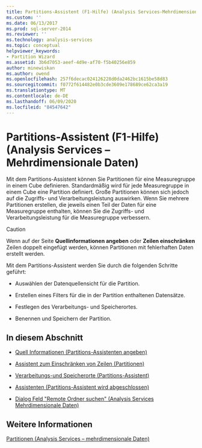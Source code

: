 ```yaml
---
title: Partitions-Assistent (F1-Hilfe) (Analysis Services-Mehrdimensionale Daten) | Microsoft-Dokumentation
ms.custom: ''
ms.date: 06/13/2017
ms.prod: sql-server-2014
ms.reviewer: ''
ms.technology: analysis-services
ms.topic: conceptual
helpviewer_keywords:
- Partition Wizard
ms.assetid: 3b6d7053-aeef-4d9e-af70-f5b40256e859
author: minewiskan
ms.author: owend
ms.openlocfilehash: 257f6decac024126228d0da2462bc1615be58d83
ms.sourcegitcommit: f0772f614482e0b3cde3609e178689ce62ca3a19
ms.translationtype: MT
ms.contentlocale: de-DE
ms.lasthandoff: 06/09/2020
ms.locfileid: "84547642"
---
```

# <a name="partition-wizard-f1-help-analysis-services---multidimensional-data"></a>Partitions-Assistent (F1-Hilfe) (Analysis Services – Mehrdimensionale Daten)
  Mit dem Partitions-Assistent können Sie Partitionen für eine Measuregruppe in einem Cube definieren. Standardmäßig wird für jede Measuregruppe in einem Cube eine Partition definiert. Große Partitionen können sich jedoch auf die Zugriffs- und Verarbeitungsleistung auswirken. Wenn Sie mehrere Partitionen erstellen, die jeweils einen Teil der Daten für eine Measuregruppe enthalten, können Sie die Zugriffs- und Verarbeitungsleistung für die Measuregruppe verbessern.  
  
> [!CAUTION]  
>  Wenn auf der Seite **Quellinformationen angeben** oder **Zeilen einschränken** Zeilen doppelt eingefügt werden, können Partitionen mit fehlerhaften Daten erstellt werden.  
  
 Mit dem Partitions-Assistent werden Sie durch die folgenden Schritte geführt:  
  
-   Auswählen der Datenquellensicht für die Partition.  
  
-   Erstellen eines Filters für die in der Partition enthaltenen Datensätze.  
  
-   Festlegen des Verarbeitungs- und Speicherortes.  
  
-   Benennen und Speichern der Partition.  
  
## <a name="in-this-section"></a>In diesem Abschnitt  
  
-   [Quell Informationen &#40;Partitions-Assistenten angeben&#41;](specify-source-information-partition-wizard.md)  
  
-   [Assistent zum Einschränken von Zeilen &#40;Partitionen&#41;](restrict-rows-partition-wizard.md)  
  
-   [Verarbeitungs-und Speicherorte &#40;Partitions-Assistent&#41;](processing-and-storage-locations-partition-wizard.md)  
  
-   [Assistenten &#40;Partitions-Assistent wird abgeschlossen&#41;](completing-the-wizard-partition-wizard.md)  
  
-   [Dialog Feld "Remote Ordner suchen" &#40;Analysis Services Mehrdimensionale Daten&#41;](browse-for-remote-folder-dialog-box-analysis-services-multidimensional-data.md)  
  
## <a name="see-also"></a>Weitere Informationen  
 [Partitionen &#40;Analysis Services – mehrdimensionale Daten&#41;](multidimensional-models-olap-logical-cube-objects/partitions-analysis-services-multidimensional-data.md)  
  
  
